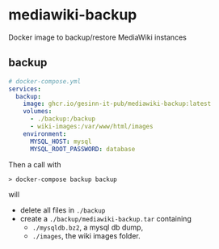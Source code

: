 # mediawiki-backup

Docker image to backup/restore MediaWiki instances

## backup

```yml
# docker-compose.yml
services: 
  backup:
    image: ghcr.io/gesinn-it-pub/mediawiki-backup:latest
    volumes:
      - ./backup:/backup
      - wiki-images:/var/www/html/images
    environment:
      MYSQL_HOST: mysql
      MYSQL_ROOT_PASSWORD: database
```

Then a call with
```shell
> docker-compose backup backup
```
will 
* delete all files in `./backup`
* create a `./backup/mediawiki-backup.tar` containing
  * `./mysqldb.bz2`, a mysql db dump,
  * `./images`, the wiki images folder.
